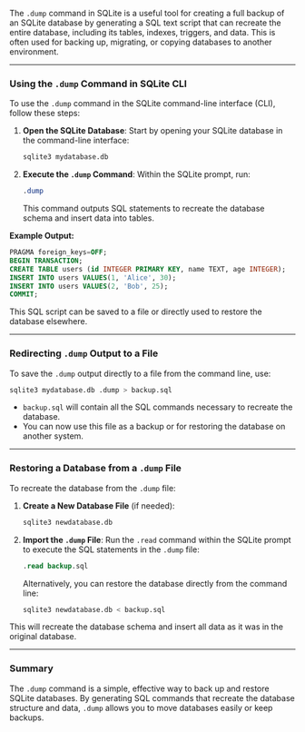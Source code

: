The `.dump` command in SQLite is a useful tool for creating a full backup of an SQLite database by generating a SQL text script that can recreate the entire database, including its tables, indexes, triggers, and data. This is often used for backing up, migrating, or copying databases to another environment.

---

### Using the `.dump` Command in SQLite CLI

To use the `.dump` command in the SQLite command-line interface (CLI), follow these steps:

1. **Open the SQLite Database**:
   Start by opening your SQLite database in the command-line interface:

   ```bash
   sqlite3 mydatabase.db
   ```

2. **Execute the `.dump` Command**:
   Within the SQLite prompt, run:

   ```sql
   .dump
   ```

   This command outputs SQL statements to recreate the database schema and insert data into tables.

**Example Output:**

```sql
PRAGMA foreign_keys=OFF;
BEGIN TRANSACTION;
CREATE TABLE users (id INTEGER PRIMARY KEY, name TEXT, age INTEGER);
INSERT INTO users VALUES(1, 'Alice', 30);
INSERT INTO users VALUES(2, 'Bob', 25);
COMMIT;
```

This SQL script can be saved to a file or directly used to restore the database elsewhere.

---

### Redirecting `.dump` Output to a File

To save the `.dump` output directly to a file from the command line, use:

```bash
sqlite3 mydatabase.db .dump > backup.sql
```

- `backup.sql` will contain all the SQL commands necessary to recreate the database.
- You can now use this file as a backup or for restoring the database on another system.

---

### Restoring a Database from a `.dump` File

To recreate the database from the `.dump` file:

1. **Create a New Database File** (if needed):

   ```bash
   sqlite3 newdatabase.db
   ```

2. **Import the `.dump` File**:
   Run the `.read` command within the SQLite prompt to execute the SQL statements in the `.dump` file:

   ```sql
   .read backup.sql
   ```

   Alternatively, you can restore the database directly from the command line:

   ```bash
   sqlite3 newdatabase.db < backup.sql
   ```

This will recreate the database schema and insert all data as it was in the original database.

---

### Summary

The `.dump` command is a simple, effective way to back up and restore SQLite databases. By generating SQL commands that recreate the database structure and data, `.dump` allows you to move databases easily or keep backups.
